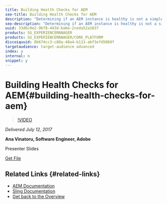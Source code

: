 ```yaml
---
title: Building Health Checks for AEM
seo-title: Building Health Checks for AEM
description: "Determining if an AEM instance is healthy is not a simple task. This session will give insight into the Health Reports section of the Operations Dashboard: a collection of out-of-the-box checks, based on our security and performance recommendations and developed using the Sling Health Check framework. You will find out how you can fix some of the commonly failing health checks, how you can check their results with external tools and how you can write your own, application-specific checks."
seo-description: "Determining if an AEM instance is healthy is not a simple task. This session will give insight into the Health Reports section of the Operations Dashboard: a collection of out-of-the-box checks, based on our security and performance recommendations and developed using the Sling Health Check framework. You will find out how you can fix some of the commonly failing health checks, how you can check their results with external tools and how you can write your own, application-specific checks."
uuid: 33d6c0e2-9bf8-443d-babe-2ceda52a1837
products: SG_EXPERIENCEMANAGER
products: SG_EXPERIENCEMANAGER/CORE_PLATFORM
discoiquuid: 8b674cc3-c88a-48a4-b113-abf3efd5069f
targetaudience: target-audience advanced
index: y
internal: n
snippet: y
---
```


# Building Health Checks for AEM{#building-health-checks-for-aem}

>[!VIDEO](https://video.tv.adobe.com/v/19026/?quality=9)

*Delivered July 12, 2017*

**Ana Vinatoru, Software Engineer, Adobe**

Presenter Slides

[Get File](assets/aem-gems-health-checks-for-aem.pdf)

## Related Links {#related-links}

* [AEM Documentation](https://docs.adobe.com/docs/en/aem/6-3/administer/operations/operations-dashboard.html#Health%20Reports)
* [Sling Documentation](https://sling.apache.org/documentation/bundles/sling-health-check-tool.html)
* [Get back to the Overview](https://helpx.adobe.com/experience-manager/kt/eseminars/gems/aem-index.html)


